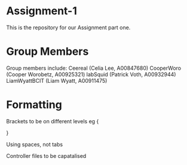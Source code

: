 # Assignment-1

This is the repository for our Assignment part one.

# Group Members

Group members include:
Ceereal 		(Celia Lee, A00847680)
CooperWoro 		(Cooper Worobetz, A00925321)
labSquid 		(Patrick Voth, A00932944)
LiamWyattBCIT 	(Liam Wyatt, A00911475)

# Formatting

Brackets to be on different levels eg {

}

Using spaces, not tabs

Controller files to be capatalised

